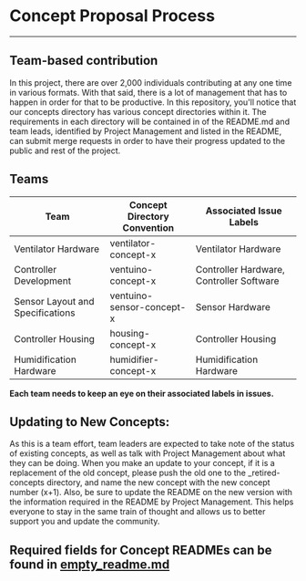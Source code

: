 # Concept Proposal Process
---
## Team-based contribution
In this project, there are over 2,000 individuals contributing at any one time in various formats. With that said, there is a lot of management that has to happen in order for that to be productive. In this repository, you'll notice that our concepts directory has various concept directories within it. The requirements in each directory will be contained in of the README.md and team leads, identified by Project Management and listed in the README, can submit merge requests in order to have their progress updated to the public and rest of the project.

## Teams
| Team | Concept Directory Convention | Associated Issue Labels |
|---|---|---|
| Ventilator Hardware | ventilator-concept-x | Ventilator Hardware |
| Controller Development | ventuino-concept-x | Controller Hardware, Controller Software |
| Sensor Layout and Specifications | ventuino-sensor-concept-x | Sensor Hardware |
| Controller Housing | housing-concept-x | Controller Housing |
| Humidification Hardware | humidifier-concept-x | Humidification Hardware |

**Each team needs to keep an eye on their associated labels in issues.**

## Updating to New Concepts:
As this is a team effort, team leaders are expected to take note of the status of existing concepts, as well as talk with Project Management about what they can be doing. When you make an update to your concept, if it is a replacement of the old concept, please push the old one to the _retired-concepts directory, and name the new concept with the new concept number (x+1). Also, be sure to update the README on the new version with the information required in the README by Project Management. This helps everyone to stay in the same train of thought and allows us to better support you and update the community.

## Required fields for Concept READMEs can be found in [empty_readme.md](concepts/empty_readme.md)
